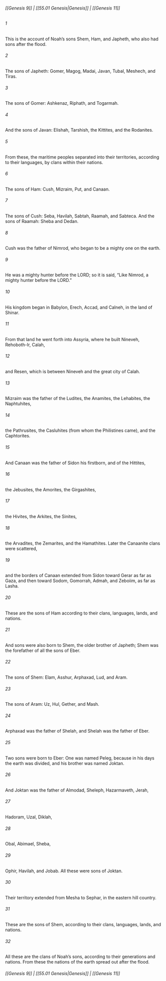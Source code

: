 
###### [[Genesis 9]] | [[55.01 Genesis|Genesis]] | [[Genesis 11]]

###### 1
This is the account of Noah’s sons Shem, Ham, and Japheth, who also had sons after the flood.
###### 2
The sons of Japheth: Gomer, Magog, Madai, Javan, Tubal, Meshech, and Tiras.
###### 3
The sons of Gomer: Ashkenaz, Riphath, and Togarmah.
###### 4
And the sons of Javan: Elishah, Tarshish, the Kittites, and the Rodanites.
###### 5
From these, the maritime peoples separated into their territories, according to their languages, by clans within their nations.
###### 6
The sons of Ham: Cush, Mizraim, Put, and Canaan.
###### 7
The sons of Cush: Seba, Havilah, Sabtah, Raamah, and Sabteca. And the sons of Raamah: Sheba and Dedan.
###### 8
Cush was the father of Nimrod, who began to be a mighty one on the earth.
###### 9
He was a mighty hunter before the LORD; so it is said, “Like Nimrod, a mighty hunter before the LORD.”
###### 10
His kingdom began in Babylon, Erech, Accad, and Calneh, in the land of Shinar.
###### 11
From that land he went forth into Assyria, where he built Nineveh, Rehoboth-Ir, Calah,
###### 12
and Resen, which is between Nineveh and the great city of Calah.
###### 13
Mizraim was the father of the Ludites, the Anamites, the Lehabites, the Naphtuhites,
###### 14
the Pathrusites, the Casluhites (from whom the Philistines came), and the Caphtorites.
###### 15
And Canaan was the father of Sidon his firstborn, and of the Hittites,
###### 16
the Jebusites, the Amorites, the Girgashites,
###### 17
the Hivites, the Arkites, the Sinites,
###### 18
the Arvadites, the Zemarites, and the Hamathites. Later the Canaanite clans were scattered,
###### 19
and the borders of Canaan extended from Sidon toward Gerar as far as Gaza, and then toward Sodom, Gomorrah, Admah, and Zeboiim, as far as Lasha.
###### 20
These are the sons of Ham according to their clans, languages, lands, and nations.
###### 21
And sons were also born to Shem, the older brother of Japheth; Shem was the forefather of all the sons of Eber.
###### 22
The sons of Shem: Elam, Asshur, Arphaxad, Lud, and Aram.
###### 23
The sons of Aram: Uz, Hul, Gether, and Mash.
###### 24
Arphaxad was the father of Shelah, and Shelah was the father of Eber.
###### 25
Two sons were born to Eber: One was named Peleg, because in his days the earth was divided, and his brother was named Joktan.
###### 26
And Joktan was the father of Almodad, Sheleph, Hazarmaveth, Jerah,
###### 27
Hadoram, Uzal, Diklah,
###### 28
Obal, Abimael, Sheba,
###### 29
Ophir, Havilah, and Jobab. All these were sons of Joktan.
###### 30
Their territory extended from Mesha to Sephar, in the eastern hill country.
###### 31
These are the sons of Shem, according to their clans, languages, lands, and nations.
###### 32
All these are the clans of Noah’s sons, according to their generations and nations. From these the nations of the earth spread out after the flood.

###### [[Genesis 9]] | [[55.01 Genesis|Genesis]] | [[Genesis 11]]
